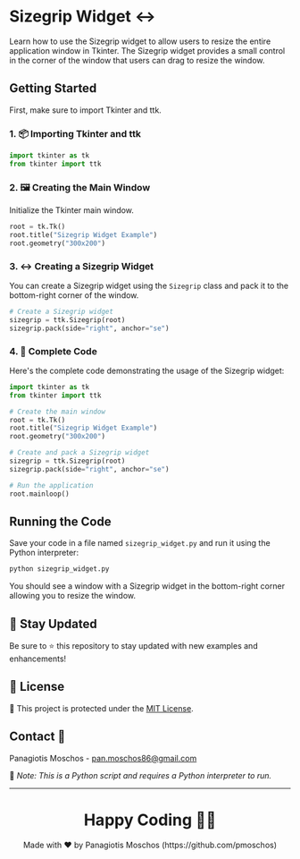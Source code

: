 # Sizegrip Widget ↔️

Learn how to use the Sizegrip widget to allow users to resize the entire application window in Tkinter. The Sizegrip widget provides a small control in the corner of the window that users can drag to resize the window.

## Getting Started

First, make sure to import Tkinter and ttk.

### 1. 📦 **Importing Tkinter and ttk**

```python
import tkinter as tk
from tkinter import ttk
```

### 2. 🖼️ **Creating the Main Window**

Initialize the Tkinter main window.

```python
root = tk.Tk()
root.title("Sizegrip Widget Example")
root.geometry("300x200")
```

### 3. ↔️ **Creating a Sizegrip Widget**

You can create a Sizegrip widget using the `Sizegrip` class and pack it to the bottom-right corner of the window.

```python
# Create a Sizegrip widget
sizegrip = ttk.Sizegrip(root)
sizegrip.pack(side="right", anchor="se")
```

### 4. 📑 **Complete Code**

Here's the complete code demonstrating the usage of the Sizegrip widget:

```python
import tkinter as tk
from tkinter import ttk

# Create the main window
root = tk.Tk()
root.title("Sizegrip Widget Example")
root.geometry("300x200")

# Create and pack a Sizegrip widget
sizegrip = ttk.Sizegrip(root)
sizegrip.pack(side="right", anchor="se")

# Run the application
root.mainloop()
```

## Running the Code

Save your code in a file named `sizegrip_widget.py` and run it using the Python interpreter:

```sh
python sizegrip_widget.py
```

You should see a window with a Sizegrip widget in the bottom-right corner allowing you to resize the window.

## 📢 Stay Updated

Be sure to ⭐ this repository to stay updated with new examples and enhancements!

## 📄 License

🔐 This project is protected under the [MIT License](https://mit-license.org/).

## Contact 📧

Panagiotis Moschos - pan.moschos86@gmail.com

🔗 *Note: This is a Python script and requires a Python interpreter to run.*

---

<h1 align=center>Happy Coding 👨‍💻 </h1>

<p align="center">
  Made with ❤️ by Panagiotis Moschos (https://github.com/pmoschos)
</p>
